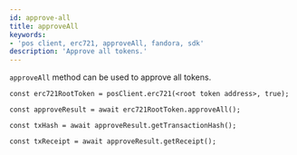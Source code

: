 ```yaml
---
id: approve-all
title: approveAll
keywords: 
- 'pos client, erc721, approveAll, fandora, sdk'
description: 'Approve all tokens.'
---
```


`approveAll` method can be used to approve all tokens.

```
const erc721RootToken = posClient.erc721(<root token address>, true);

const approveResult = await erc721RootToken.approveAll();

const txHash = await approveResult.getTransactionHash();

const txReceipt = await approveResult.getReceipt();

```
